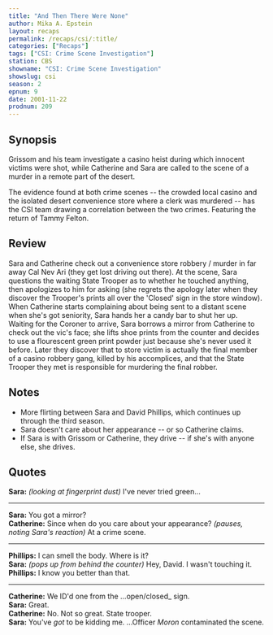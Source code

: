 ```yaml
---
title: "And Then There Were None"
author: Mika A. Epstein
layout: recaps
permalink: /recaps/csi/:title/
categories: ["Recaps"]
tags: ["CSI: Crime Scene Investigation"]
station: CBS
showname: "CSI: Crime Scene Investigation"
showslug: csi
season: 2
epnum: 9
date: 2001-11-22
prodnum: 209
---
```


## Synopsis

Grissom and his team investigate a casino heist during which innocent victims were shot, while Catherine and Sara are called to the scene of a murder in a remote part of the desert.

The evidence found at both crime scenes -- the crowded local casino and the isolated desert convenience store where a clerk was murdered -- has the CSI team drawing a correlation between the two crimes. Featuring the return of Tammy Felton.

## Review

Sara and Catherine check out a convenience store robbery / murder in far away Cal Nev Ari (they get lost driving out there). At the scene, Sara questions the waiting State Trooper as to whether he touched anything, then apologizes to him for asking (she regrets the apology later when they discover the Trooper's prints all over the 'Closed' sign in the store window). When Catherine starts complaining about being sent to a distant scene when she's got seniority, Sara hands her a candy bar to shut her up. Waiting for the Coroner to arrive, Sara borrows a mirror from Catherine to check out the vic's face; she lifts shoe prints from the counter and decides to use a flourescent green print powder just because she's never used it before. Later they discover that to store victim is actually the final member of a casino robbery gang, killed by his accomplices, and that the State Trooper they met is responsible for murdering the final robber.

## Notes

* More flirting between Sara and David Phillips, which continues up through the third season.
* Sara doesn't care about her appearance -- or so Catherine claims.
* If Sara is with Grissom or Catherine, they drive -- if she's with anyone else, she drives.

## Quotes

**Sara:** _(looking at fingerprint dust)_ I've never tried green...

- - -

**Sara:** You got a mirror?\
**Catherine:** Since when do you care about your appearance? _(pauses, noting Sara's reaction)_ At a crime scene.

- - -

**Phillips:** I can smell the body. Where is it?\
**Sara:** _(pops up from behind the counter)_ Hey, David. I wasn't touching it.\
**Phillips:** I know you better than that.

- - -

**Catherine:** We ID'd one from the ...open/closed_ sign.\
**Sara:** Great.\
**Catherine:** No. Not so great. State trooper.\
**Sara:** You've _got_ to be kidding me. ...Officer _Moron_ contaminated the scene.
